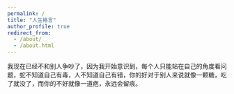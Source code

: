 ```yaml
---
permalink: /
title: "人生格言"
author_profile: true
redirect_from: 
  - /about/
  - /about.html
---
```


我现在已经不和别人争吵了，因为我开始意识到，每个人只能站在自己的角度看问题，蛇不知道自己有毒，人不知道自己有错，你的好对于别人来说就像一颗糖，吃了就没了，而你的不好就像一道疤，永远会留痕。
